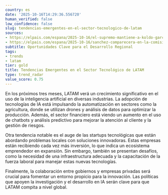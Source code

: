 ```yaml
---
country: es
date: '2025-10-16T14:29:36.556720'
human_verified: false
low_confidence: false
slug: tendencias-emergentes-en-el-sector-tecnologico-de-latam
sources:
- https://elpais.com/espana/2025-10-16/el-supremo-mantiene-a-koldo-garcia-en-libertad-tras-negarse-a-declarar.html
- https://elpais.com/espana/2025-10-16/sanchez-comparecera-en-la-comision-del-caso-koldo-en-el-senado-el-30-de-octubre-un-dia-despues-del-aniversario-de-la-dana.html
subtitle: Oportunidades Clave para el Desarrollo Regional
tags:
- trends
- latam
tier: gold
title: Tendencias Emergentes en el Sector Tecnológico de LATAM
type: trend_radar
value_score: 0.75
---
```


<p>En los próximos tres meses, LATAM verá un crecimiento significativo en el uso de la inteligencia artificial en diversas industrias. La adopción de tecnologías de IA está impulsando la automatización en sectores como la agricultura, donde se utilizan drones y análisis de datos para optimizar la producción. Además, el sector financiero está viendo un aumento en el uso de chatbots y análisis predictivo para mejorar la atención al cliente y la gestión de riesgos.</p><p>Otra tendencia notable es el auge de las startups tecnológicas que están abordando problemas locales con soluciones innovadoras. Estas empresas están recibiendo cada vez más inversión, lo que indica un ecosistema emprendedor en expansión. Sin embargo, también se presentan desafíos, como la necesidad de una infraestructura adecuada y la capacitación de la fuerza laboral para manejar estas nuevas tecnologías.</p><p>Finalmente, la colaboración entre gobiernos y empresas privadas será crucial para fomentar un entorno propicio para la innovación. Las políticas que apoyen la investigación y el desarrollo en IA serán clave para que LATAM compita a nivel global.</p>